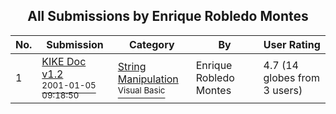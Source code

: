 ﻿<div align="center">

## All Submissions by Enrique Robledo Montes

</div>

No.  | Submission | Category | By   | User Rating
---- | ---------- | -------- | ---- | -----------
1 | [KIKE Doc v1\.2<br /><sup>2001-01-05 09:18:50</sup>](https://github.com/Planet-Source-Code/enrique-robledo-montes-kike-doc-v1-2__1-14068) | [String Manipulation<br /><sup>Visual Basic</sup>](../ByCategory/string-manipulation__1-5.md) | Enrique Robledo Montes | 4.7 (14 globes from 3 users)
